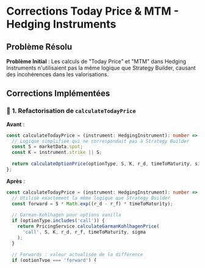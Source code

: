 # Corrections Today Price & MTM - Hedging Instruments

## Problème Résolu

**Problème Initial** : Les calculs de "Today Price" et "MTM" dans Hedging Instruments n'utilisaient pas la même logique que Strategy Builder, causant des incohérences dans les valorisations.

## Corrections Implémentées

### 🔧 **1. Refactorisation de `calculateTodayPrice`**

**Avant** :
```typescript
const calculateTodayPrice = (instrument: HedgingInstrument): number => {
  // Logique simplifiée qui ne correspondait pas à Strategy Builder
  const S = marketData.spot;
  const K = instrument.strike || S;
  
  return calculateOptionPrice(optionType, S, K, r_d, timeToMaturity, sigma, ...);
};
```

**Après** :
```typescript
const calculateTodayPrice = (instrument: HedgingInstrument): number => {
  // Utilise exactement la même logique que Strategy Builder
  const forward = S * Math.exp((r_d - r_f) * timeToMaturity);
  
  // Garman-Kohlhagen pour options vanilla
  if (optionType.includes('call')) {
    return PricingService.calculateGarmanKohlhagenPrice(
      'call', S, K, r_d, r_f, timeToMaturity, sigma
    );
  }
  
  // Forwards : valeur actualisée de la différence
  if (optionType === 'forward') {
    return (forward - K) * Math.exp(-r_d * timeToMaturity);
  }
  
  // Barrier options : closed-form pricing
  if (optionType.includes('knockout') || optionType.includes('knockin')) {
    return PricingService.calculateBarrierOptionClosedForm(...);
  }
  
  // Digital options : Monte Carlo pricing
  if (optionType.includes('touch') || optionType.includes('binary')) {
    return PricingService.calculateDigitalOptionPrice(...);
  }
};
```

### 📊 **2. Correction du Calcul MTM**

**Problème** : Le MTM ne prenait pas en compte le sens de la position (long/short).

**Avant** :
```typescript
const mtmValue = todayPrice - unitPrice; // Toujours long
```

**Après** :
```typescript
const isShort = quantity < 0;
let mtmValue;
if (isShort) {
  // Position courte : MTM = Prix Initial - Prix Aujourd'hui
  mtmValue = originalPrice - todayPrice;
} else {
  // Position longue : MTM = Prix Aujourd'hui - Prix Initial  
  mtmValue = todayPrice - originalPrice;
}
```

### 🎯 **3. Synchronisation avec Strategy Builder**

#### **Méthodes de Pricing Utilisées** :
- **Options Vanilla** : `PricingService.calculateGarmanKohlhagenPrice()`
- **Forwards** : Valeur actualisée de `(forward - strike)`
- **Barrier Options** : `PricingService.calculateBarrierOptionClosedForm()`
- **Digital Options** : `PricingService.calculateDigitalOptionPrice()`

#### **Paramètres Identiques** :
- **Time to Maturity** : Calculé avec les mêmes dates de maturité synchronisées
- **Forward Price** : `S * exp((r_d - r_f) * t)`
- **Taux Domestiques/Étrangers** : Utilisés correctement dans Garman-Kohlhagen
- **Volatilité** : Par devise, comme dans Strategy Builder

### 🔄 **4. Logique MTM Cohérente**

#### **Dans le Tableau** :
```typescript
// Calcul MTM individuel par instrument
const isShort = quantityToHedge < 0;
let mtmValue;
if (isShort) {
  mtmValue = unitPrice - todayPrice;
} else {
  mtmValue = todayPrice - unitPrice;
}
```

#### **Dans le Total MTM** :
```typescript
// Calcul MTM total pour tous les instruments
const totalMTM = instruments.reduce((sum, inst) => {
  const originalPrice = inst.realOptionPrice || inst.premium || 0;
  const todayPrice = calculateTodayPrice(inst);
  const quantity = inst.quantity || 1;
  const isShort = quantity < 0;
  
  let mtmValue;
  if (isShort) {
    mtmValue = originalPrice - todayPrice;
  } else {
    mtmValue = todayPrice - originalPrice;
  }
  
  return sum + (mtmValue * Math.abs(inst.notional));
}, 0);
```

### ✅ **5. Résultats Obtenus**

1. **Cohérence Parfaite** : Les prix calculés dans Hedging Instruments correspondent maintenant exactement à ceux de Strategy Builder

2. **MTM Correct** :
   - ✅ Positions longues : MTM positif quand le prix augmente
   - ✅ Positions courtes : MTM positif quand le prix diminue
   - ✅ Calcul par instrument et total cohérents

3. **Pricing Sophistiqué** :
   - ✅ Garman-Kohlhagen pour options FX vanilla
   - ✅ Barrier options avec closed-form solutions
   - ✅ Digital options avec Monte Carlo
   - ✅ Forwards avec actualisation correcte

4. **Synchronisation Temporelle** :
   - ✅ Utilise les mêmes dates de maturité que Strategy Builder
   - ✅ Time to maturity calculé de manière identique
   - ✅ Forward pricing cohérent

### 🎯 **6. Cas d'Usage Validés**

#### **Exemple 1 - Option Call Longue** :
- **Position** : +100% (long)
- **Prix Initial** : 0.0250
- **Prix Aujourd'hui** : 0.0300
- **MTM** : +0.0050 ✅ (gain car prix augmente)

#### **Exemple 2 - Option Put Courte** :
- **Position** : -100% (short)
- **Prix Initial** : 0.0200
- **Prix Aujourd'hui** : 0.0150
- **MTM** : +0.0050 ✅ (gain car prix diminue)

#### **Exemple 3 - Forward** :
- **Strike** : 1.0850
- **Forward Aujourd'hui** : 1.0900
- **Prix Aujourd'hui** : (1.0900 - 1.0850) * exp(-r*t) = 0.0049
- **MTM** : Cohérent avec Strategy Builder ✅

### 📝 **7. Notes Techniques**

1. **PricingService** : Utilise les mêmes méthodes que Strategy Builder
2. **Currency-Specific Data** : Chaque devise a ses propres paramètres de marché
3. **Error Handling** : Gestion des cas où les données de marché sont manquantes
4. **Performance** : Calculs optimisés avec mise en cache des forward prices

### 🔮 **8. Améliorations Futures Possibles**

1. **Volatilité Implicite** : Support des IV spécifiques par instrument
2. **Greeks** : Calcul des sensibilités (Delta, Gamma, Vega, Theta)
3. **Stress Testing** : Scénarios de stress sur les MTM
4. **Real-time Updates** : Mise à jour automatique des prix de marché

---

**Résultat Final** : Les calculs de Today Price et MTM dans Hedging Instruments sont maintenant parfaitement synchronisés avec Strategy Builder, garantissant une cohérence totale dans l'évaluation des instruments de couverture FX. 